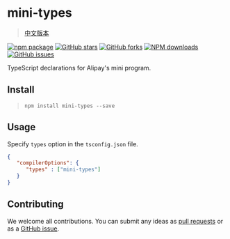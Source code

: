 # mini-types

> [中文版本](./README.md)

[![npm package](https://img.shields.io/npm/v/mini-types.svg?style=flat-square)](https://www.npmjs.com/package/mini-types)
[![GitHub stars](https://img.shields.io/github/stars/ant-mini-program/mini-types.svg)](https://github.com/ant-mini-program/mini-types/stargazers)
[![GitHub forks](https://img.shields.io/github/forks/ant-mini-program/mini-types.svg)](https://github.com/ant-mini-program/mini-types/network/members)
[![NPM downloads](https://img.shields.io/npm/dm/mini-types.svg?style=flat-square)](https://www.npmjs.com/package/mini-types)
[![GitHub issues](https://img.shields.io/github/issues/ant-mini-program/mini-types.svg)](https://github.com/ant-mini-program/mini-types/issues)

TypeScript declarations for Alipay's mini program.

## Install

> `npm install mini-types --save`


## Usage

Specify `types` option in the `tsconfig.json` file.

```json
{
   "compilerOptions": {
      "types" : ["mini-types"]
   }
}
```

## Contributing

We welcome all contributions. You can submit any ideas as [pull requests](https://github.com/ant-mini-program/mini-types/pulls) or as a [GitHub issue](https://github.com/ant-mini-program/mini-types/issues).
